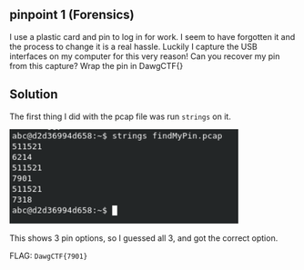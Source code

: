 ## pinpoint 1 (Forensics)
I use a plastic card and pin to log in for work. I seem to have forgotten it and the process to change it is a real hassle. Luckily I capture the USB interfaces on my computer for this very reason! Can you recover my pin from this capture? Wrap the pin in DawgCTF{}

## Solution
The first thing I did with the pcap file was run `strings` on it.

![strings](strings.png)

This shows 3 pin options, so I guessed all 3, and got the correct option.

FLAG: `DawgCTF{7901}`